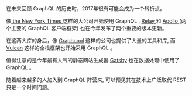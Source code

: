 在未来回顾 GraphQL 的历史时，2017年很有可能会成为一个转折点。

像[ the New York Times ](https://open.nytimes.com/react-relay-and-graphql-under-the-hood-of-the-times-website-redesign-22fb62ea9764) 这样的大公司开始使用 GraphQL , [ Relay ](https://code.facebook.com/posts/1362748677097871/relay-modern-simpler-faster-more-extensible/) 和 [ Apollo ](https://dev-blog.apollodata.com/apollo-client-2-0-5c8d0affcec7) (两个主要的 GraphQL 客户端框架) 也在今年发布了两个重要的版本更新。


在这两大库的身后，像 [Graphcool](http://www.graph.cool/) 这样的公司也提供了大量的工具和库, 而 [Vulcan](http://vulcanjs.org) 这样的全栈框架也开始采用 GraphQL 。

值得注意的是今年最有人气的静态网站生成器 [Gatsby](http://gatsbyjs.org) 也在数据处理中使用了 GraphQL 。

随着越来越多的人加入到 GraphQL 阵营来, 可以预见其在技术上广泛取代 REST 只是一个时间问题。
